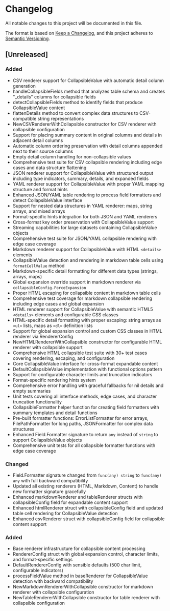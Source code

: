 # Changelog

All notable changes to this project will be documented in this file.

The format is based on [Keep a Changelog](https://keepachangelog.com/en/1.0.0/),
and this project adheres to [Semantic Versioning](https://semver.org/spec/v2.0.0.html).

## [Unreleased]

### Added
- CSV renderer support for CollapsibleValue with automatic detail column generation
- handleCollapsibleFields method that analyzes table schema and creates "_details" columns for collapsible fields
- detectCollapsibleFields method to identify fields that produce CollapsibleValue content
- flattenDetails method to convert complex data structures to CSV-compatible string representations
- NewCSVRendererWithCollapsible constructor for CSV renderer with collapsible configuration
- Support for placing summary content in original columns and details in adjacent detail columns
- Automatic column ordering preservation with detail columns appended next to their source columns
- Empty detail column handling for non-collapsible values
- Comprehensive test suite for CSV collapsible rendering including edge cases and data structure flattening
- JSON renderer support for CollapsibleValue with structured output including type indicators, summary, details, and expanded fields
- YAML renderer support for CollapsibleValue with proper YAML mapping structure and format hints
- Enhanced JSON/YAML table rendering to process field formatters and detect CollapsibleValue interface
- Support for nested data structures in YAML renderer: maps, string arrays, and mixed arrays
- Format-specific hints integration for both JSON and YAML renderers
- Cross-format key order preservation with CollapsibleValue support
- Streaming capabilities for large datasets containing CollapsibleValue objects
- Comprehensive test suite for JSON/YAML collapsible rendering with edge case coverage
- Markdown renderer support for CollapsibleValue with HTML `<details>` elements
- CollapsibleValue detection and rendering in markdown table cells using `formatCellValue` method
- Markdown-specific detail formatting for different data types (strings, arrays, maps)
- Global expansion override support in markdown renderer via `collapsibleConfig.ForceExpansion`
- Proper HTML escaping for collapsible content in markdown table cells
- Comprehensive test coverage for markdown collapsible rendering including edge cases and global expansion
- HTML renderer support for CollapsibleValue with semantic HTML5 `<details>` elements and configurable CSS classes
- HTML-specific detail formatting with proper escaping: string arrays as `<ul>` lists, maps as `<dl>` definition lists
- Support for global expansion control and custom CSS classes in HTML renderer via RendererConfig
- NewHTMLRendererWithCollapsible constructor for configurable HTML renderer with collapsible support
- Comprehensive HTML collapsible test suite with 30+ test cases covering rendering, escaping, and configuration
- Core CollapsibleValue interface for cross-format expandable content
- DefaultCollapsibleValue implementation with functional options pattern
- Support for configurable character limits and truncation indicators
- Format-specific rendering hints system
- Comprehensive error handling with graceful fallbacks for nil details and empty summaries
- Unit tests covering all interface methods, edge cases, and character truncation functionality
- CollapsibleFormatter helper function for creating field formatters with summary templates and detail functions
- Pre-built formatter functions: ErrorListFormatter for error arrays, FilePathFormatter for long paths, JSONFormatter for complex data structures
- Enhanced Field.Formatter signature to return `any` instead of `string` to support CollapsibleValue objects
- Comprehensive unit tests for all collapsible formatter functions with edge case coverage

### Changed
- Field.Formatter signature changed from `func(any) string` to `func(any) any` with full backward compatibility
- Updated all existing renderers (HTML, Markdown, Content) to handle new formatter signature gracefully
- Enhanced markdownRenderer and tableRenderer structs with collapsibleConfig field for expandable content support
- Enhanced htmlRenderer struct with collapsibleConfig field and updated table cell rendering for CollapsibleValue detection
- Enhanced csvRenderer struct with collapsibleConfig field for collapsible content support

### Added
- Base renderer infrastructure for collapsible content processing
- RendererConfig struct with global expansion control, character limits, and format-specific settings
- DefaultRendererConfig with sensible defaults (500 char limit, configurable indicators)
- processFieldValue method in baseRenderer for CollapsibleValue detection with backward compatibility
- NewMarkdownRendererWithCollapsible constructor for markdown renderer with collapsible configuration
- NewTableRendererWithCollapsible constructor for table renderer with collapsible configuration